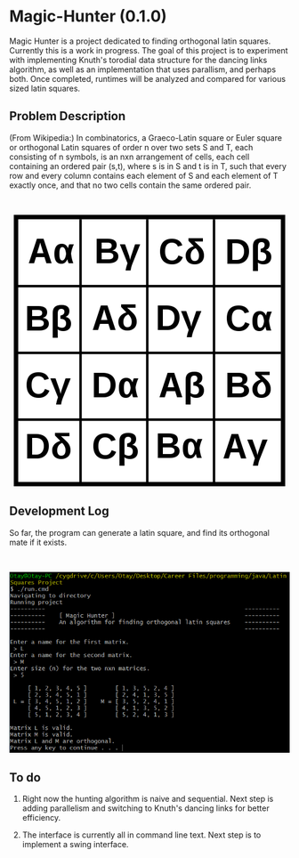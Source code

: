 # Magic-Hunter (0.1.0)
Magic Hunter is a project dedicated to finding orthogonal latin squares.  Currently this is a work in progress.  The goal of this project is to experiment with implementing Knuth's torodial data structure for the dancing links algorithm, as well as an implementation that uses parallism, and perhaps both.  Once completed, runtimes will be analyzed and compared for various sized latin squares.

## Problem Description ##

(From Wikipedia:) In combinatorics, a Graeco-Latin square or Euler square or orthogonal Latin squares of order n over two sets S and T, each consisting of n symbols, is an nxn arrangement of cells, each cell containing an ordered pair (s,t), where s is in S and t is in T, such that every row and every column contains each element of S and each element of T exactly once, and that no two cells contain the same ordered pair.

<br>
<p align="center">
<img src="https://raw.githubusercontent.com/Otays/Magic-Hunter/master/images/1.png" />
</p>

## Development Log ##
So far, the program can generate a latin square, and find its orthogonal mate if it exists.  

<br>
<p align="center">
<img src="https://raw.githubusercontent.com/Otays/Magic-Hunter/master/images/3.png" />
</p>


## To do ##
1. Right now the hunting algorithm is naive and sequential. Next step is adding parallelism and switching to Knuth's dancing links for better efficiency.

2. The interface is currently all in command line text.  Next step is to implement a swing interface.
